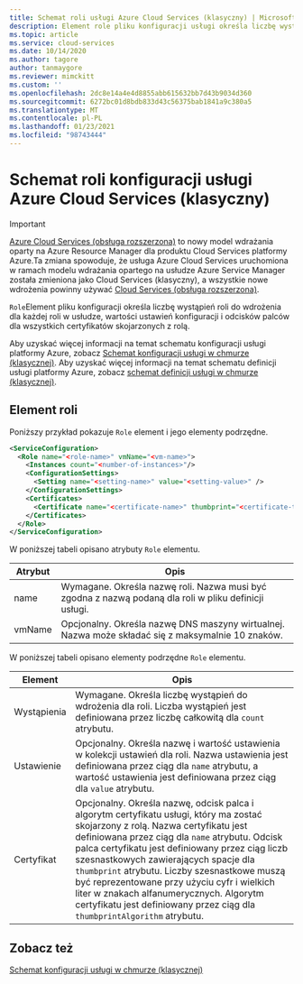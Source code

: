```yaml
---
title: Schemat roli usługi Azure Cloud Services (klasyczny) | Microsoft Docs
description: Element role pliku konfiguracji usługi określa liczbę wystąpień roli do wdrożenia dla każdej roli, wartości konfiguracji i odcisków palców certyfikatów.
ms.topic: article
ms.service: cloud-services
ms.date: 10/14/2020
ms.author: tagore
author: tanmaygore
ms.reviewer: mimckitt
ms.custom: ''
ms.openlocfilehash: 2dc8e14a4e4d8855abb615632bb7d43b9034d360
ms.sourcegitcommit: 6272bc01d8bdb833d43c56375bab1841a9c380a5
ms.translationtype: MT
ms.contentlocale: pl-PL
ms.lasthandoff: 01/23/2021
ms.locfileid: "98743444"
---
```

# <a name="azure-cloud-services-classic-config-role-schema"></a>Schemat roli konfiguracji usługi Azure Cloud Services (klasyczny)

> [!IMPORTANT]
> [Azure Cloud Services (obsługa rozszerzona)](../cloud-services-extended-support/overview.md) to nowy model wdrażania oparty na Azure Resource Manager dla produktu Cloud Services platformy Azure.Ta zmiana spowoduje, że usługa Azure Cloud Services uruchomiona w ramach modelu wdrażania opartego na usłudze Azure Service Manager została zmieniona jako Cloud Services (klasyczny), a wszystkie nowe wdrożenia powinny używać [Cloud Services (obsługa rozszerzona)](../cloud-services-extended-support/overview.md).

`Role`Element pliku konfiguracji określa liczbę wystąpień roli do wdrożenia dla każdej roli w usłudze, wartości ustawień konfiguracji i odcisków palców dla wszystkich certyfikatów skojarzonych z rolą.

Aby uzyskać więcej informacji na temat schematu konfiguracji usługi platformy Azure, zobacz [Schemat konfiguracji usługi w chmurze (klasycznej)](schema-cscfg-file.md). Aby uzyskać więcej informacji na temat schematu definicji usługi platformy Azure, zobacz [schemat definicji usługi w chmurze (klasycznej)](schema-csdef-file.md).

##  <a name="role-element"></a><a name="Role"></a> Element roli
Poniższy przykład pokazuje `Role` element i jego elementy podrzędne.

```xml 
<ServiceConfiguration>
  <Role name="<role-name>" vmName="<vm-name>">
    <Instances count="<number-of-instances>"/>
    <ConfigurationSettings>
      <Setting name="<setting-name>" value="<setting-value>" />
    </ConfigurationSettings>
    <Certificates>
      <Certificate name="<certificate-name>" thumbprint="<certificate-thumbprint>" thumbprintAlgorithm="<algorithm>"/>
    </Certificates>
  </Role>
</ServiceConfiguration>
```

W poniższej tabeli opisano atrybuty `Role` elementu.

| Atrybut | Opis |
| --------- | ----------- |
| name   | Wymagane. Określa nazwę roli. Nazwa musi być zgodna z nazwą podaną dla roli w pliku definicji usługi.|
| vmName | Opcjonalny. Określa nazwę DNS maszyny wirtualnej. Nazwa może składać się z maksymalnie 10 znaków.|

W poniższej tabeli opisano elementy podrzędne `Role` elementu.

| Element | Opis |
| ------- | ----------- |
| Wystąpienia | Wymagane. Określa liczbę wystąpień do wdrożenia dla roli. Liczba wystąpień jest definiowana przez liczbę całkowitą dla `count` atrybutu.|
| Ustawienie   | Opcjonalny. Określa nazwę i wartość ustawienia w kolekcji ustawień dla roli. Nazwa ustawienia jest definiowana przez ciąg dla `name` atrybutu, a wartość ustawienia jest definiowana przez ciąg dla `value` atrybutu.|
| Certyfikat | Opcjonalny. Określa nazwę, odcisk palca i algorytm certyfikatu usługi, który ma zostać skojarzony z rolą. Nazwa certyfikatu jest definiowana przez ciąg dla `name` atrybutu. Odcisk palca certyfikatu jest definiowany przez ciąg liczb szesnastkowych zawierających spacje dla `thumbprint` atrybutu. Liczby szesnastkowe muszą być reprezentowane przy użyciu cyfr i wielkich liter w znakach alfanumerycznych. Algorytm certyfikatu jest definiowany przez ciąg dla `thumbprintAlgorithm` atrybutu.|

## <a name="see-also"></a>Zobacz też
[Schemat konfiguracji usługi w chmurze (klasycznej)](schema-cscfg-file.md)